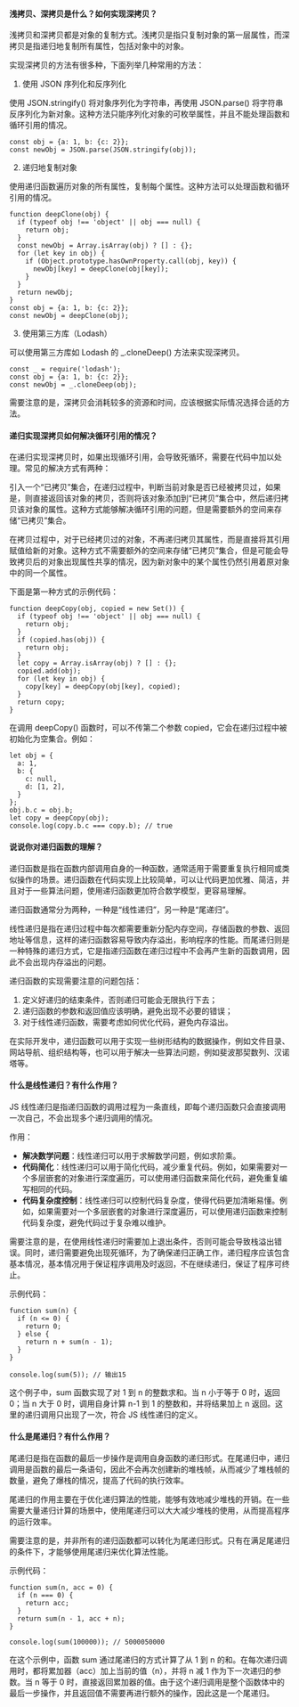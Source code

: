 <!--
 * @Author: Shu Binqi
 * @Date: 2023-03-01 22:32:58
 * @LastEditors: Shu Binqi
 * @LastEditTime: 2023-03-04 01:18:56
 * @Description: 八股文：浅拷贝、深拷贝（3题）
 * @Version: 1.0.0
 * @FilePath: \interviewQuestions\八股文\JavaScript\深拷贝.md
-->

#### 浅拷贝、深拷贝是什么？如何实现深拷贝？

浅拷贝和深拷贝都是对象的复制方式。浅拷贝是指只复制对象的第一层属性，而深拷贝是指递归地复制所有属性，包括对象中的对象。

实现深拷贝的方法有很多种，下面列举几种常用的方法：

1. 使用 JSON 序列化和反序列化

使用 JSON.stringify() 将对象序列化为字符串，再使用 JSON.parse() 将字符串反序列化为新对象。这种方法只能序列化对象的可枚举属性，并且不能处理函数和循环引用的情况。

```
const obj = {a: 1, b: {c: 2}};
const newObj = JSON.parse(JSON.stringify(obj));
```

2. 递归地复制对象

使用递归函数遍历对象的所有属性，复制每个属性。这种方法可以处理函数和循环引用的情况。

```
function deepClone(obj) {
  if (typeof obj !== 'object' || obj === null) {
    return obj;
  }
  const newObj = Array.isArray(obj) ? [] : {};
  for (let key in obj) {
    if (Object.prototype.hasOwnProperty.call(obj, key)) {
      newObj[key] = deepClone(obj[key]);
    }
  }
  return newObj;
}
const obj = {a: 1, b: {c: 2}};
const newObj = deepClone(obj);
```

3. 使用第三方库（Lodash）

可以使用第三方库如 Lodash 的 \_.cloneDeep() 方法来实现深拷贝。

```
const _ = require('lodash');
const obj = {a: 1, b: {c: 2}};
const newObj = _.cloneDeep(obj);
```

需要注意的是，深拷贝会消耗较多的资源和时间，应该根据实际情况选择合适的方法。

#### 递归实现深拷贝如何解决循环引用的情况？

在递归实现深拷贝时，如果出现循环引用，会导致死循环，需要在代码中加以处理。常见的解决方式有两种：

引入一个“已拷贝”集合，在递归过程中，判断当前对象是否已经被拷贝过，如果是，则直接返回该对象的拷贝，否则将该对象添加到“已拷贝”集合中，然后递归拷贝该对象的属性。这种方式能够解决循环引用的问题，但是需要额外的空间来存储“已拷贝”集合。

在拷贝过程中，对于已经拷贝过的对象，不再递归拷贝其属性，而是直接将其引用赋值给新的对象。这种方式不需要额外的空间来存储“已拷贝”集合，但是可能会导致拷贝后的对象出现属性共享的情况，因为新对象中的某个属性仍然引用着原对象中的同一个属性。

下面是第一种方式的示例代码：

```
function deepCopy(obj, copied = new Set()) {
  if (typeof obj !== 'object' || obj === null) {
    return obj;
  }
  if (copied.has(obj)) {
    return obj;
  }
  let copy = Array.isArray(obj) ? [] : {};
  copied.add(obj);
  for (let key in obj) {
    copy[key] = deepCopy(obj[key], copied);
  }
  return copy;
}
```

在调用 deepCopy() 函数时，可以不传第二个参数 copied，它会在递归过程中被初始化为空集合。例如：

```
let obj = {
  a: 1,
  b: {
    c: null,
    d: [1, 2],
  }
};
obj.b.c = obj.b;
let copy = deepCopy(obj);
console.log(copy.b.c === copy.b); // true
```

#### 说说你对递归函数的理解？

递归函数是指在函数内部调用自身的一种函数，通常适用于需要重复执行相同或类似操作的场景。递归函数在代码实现上比较简单，可以让代码更加优雅、简洁，并且对于一些算法问题，使用递归函数更加符合数学模型，更容易理解。

递归函数通常分为两种，一种是“线性递归”，另一种是“尾递归”。

线性递归是指在递归过程中每次都需要重新分配内存空间，存储函数的参数、返回地址等信息，这样的递归函数容易导致内存溢出，影响程序的性能。而尾递归则是一种特殊的递归方式，它是指递归函数在递归过程中不会再产生新的函数调用，因此不会出现内存溢出的问题。

递归函数的实现需要注意的问题包括：

1. 定义好递归的结束条件，否则递归可能会无限执行下去；
1. 递归函数的参数和返回值应该明确，避免出现不必要的错误；
1. 对于线性递归函数，需要考虑如何优化代码，避免内存溢出。

在实际开发中，递归函数可以用于实现一些树形结构的数据操作，例如文件目录、网站导航、组织结构等，也可以用于解决一些算法问题，例如斐波那契数列、汉诺塔等。

#### 什么是线性递归？有什么作用？

JS 线性递归是指递归函数的调用过程为一条直线，即每个递归函数只会直接调用一次自己，不会出现多个递归调用的情况。

作用：

- **解决数学问题**：线性递归可以用于求解数学问题，例如求阶乘。
- **代码简化**：线性递归可以用于简化代码，减少重复代码。例如，如果需要对一个多层嵌套的对象进行深度遍历，可以使用递归函数来简化代码，避免重复编写相同的代码。
- **代码复杂度控制**：线性递归可以控制代码复杂度，使得代码更加清晰易懂。例如，如果需要对一个多层嵌套的对象进行深度遍历，可以使用递归函数来控制代码复杂度，避免代码过于复杂难以维护。

需要注意的是，在使用线性递归时需要加上退出条件，否则可能会导致栈溢出错误。同时，递归需要避免出现死循环，为了确保递归正确工作，递归程序应该包含基本情况，基本情况用于保证程序调用及时返回，不在继续递归，保证了程序可终止。

示例代码：

```
function sum(n) {
  if (n <= 0) {
    return 0;
  } else {
    return n + sum(n - 1);
  }
}

console.log(sum(5)); // 输出15
```

这个例子中，sum 函数实现了对 1 到 n 的整数求和。当 n 小于等于 0 时，返回 0；当 n 大于 0 时，调用自身计算 n-1 到 1 的整数和，并将结果加上 n 返回。这里的递归调用只出现了一次，符合 JS 线性递归的定义。

#### 什么是尾递归？有什么作用？

尾递归是指在函数的最后一步操作是调用自身函数的递归形式。在尾递归中，递归调用是函数的最后一条语句，因此不会再次创建新的堆栈帧，从而减少了堆栈帧的数量，避免了爆栈的情况，提高了代码的执行效率。

尾递归的作用主要在于优化递归算法的性能，能够有效地减少堆栈的开销。在一些需要大量递归计算的场景中，使用尾递归可以大大减少堆栈的使用，从而提高程序的运行效率。

需要注意的是，并非所有的递归函数都可以转化为尾递归形式。只有在满足尾递归的条件下，才能够使用尾递归来优化算法性能。

示例代码：

```
function sum(n, acc = 0) {
  if (n === 0) {
    return acc;
  }
  return sum(n - 1, acc + n);
}

console.log(sum(100000)); // 5000050000
```

在这个示例中，函数 sum 通过尾递归的方式计算了从 1 到 n 的和。在每次递归调用时，都将累加器（acc）加上当前的值（n），并将 n 减 1 作为下一次递归的参数。当 n 等于 0 时，直接返回累加器的值。由于这个递归调用是整个函数体中的最后一步操作，并且返回值不需要再进行额外的操作，因此这是一个尾递归。
